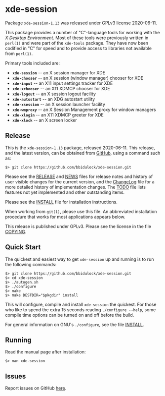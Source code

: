 [xde-session -- read me first file.  2020-06-11]: #

xde-session
===============

Package `xde-session-1.13` was released under GPLv3 license
2020-06-11.

This package provides a number of "C"-language tools for working with
the _X Desktop Environment_.  Most of these tools were previously
written in `perl(1)` and were part of the `xde-tools` package.  They
have now been codified in "C" for speed and to provide access to
libraries not available from `perl(1)`.

Primary tools included are:

 - __`xde-session`__   -- an X session manager for XDE
 - __`xde-chooser`__   -- an X session (window manager) chooser for XDE
 - __`xde-input`__     -- an X11 input settings tracker for XDE
 - __`xde-xchooser`__  -- an X11 XDMCP chooser for XDE
 - __`xde-logout`__    -- an X session logout facility
 - __`xde-autostart`__ -- an XDG autostart utility
 - __`xde-xsession`__  -- an X session launcher facility
 - __`xde-wmproxy`__   -- an X Session Management proxy for window managers
 - __`xde-xlogin`__    -- an X11 XDMCP greeter for XDE
 - __`xde-xlock`__     -- an X screen locker


Release
-------

This is the `xde-session-1.13` package, released 2020-06-11.
This release, and the latest version, can be obtained from [GitHub][1],
using a command such as:

    $> git clone https://github.com/bbidulock/xde-session.git

Please see the [RELEASE][3] and [NEWS][4] files for release notes and
history of user visible changes for the current version, and the
[ChangeLog][5] file for a more detailed history of implementation
changes.  The [TODO][6] file lists features not yet implemented and
other outstanding items.

Please see the [INSTALL][8] file for installation instructions.

When working from `git(1)`, please use this file.  An abbreviated
installation procedure that works for most applications appears below.

This release is published under GPLv3.  Please see the license in the
file [COPYING][10].


Quick Start
-----------

The quickest and easiest way to get `xde-session` up and
running is to run the following commands:

    $> git clone https://github.com/bbidulock/xde-session.git
    $> cd xde-session
    $> ./autogen.sh
    $> ./configure
    $> make
    $> make DESTDIR="$pkgdir" install

This will configure, compile and install `xde-session` the
quickest.  For those who like to spend the extra 15 seconds reading
`./configure --help`, some compile time options can be turned on and off
before the build.

For general information on GNU's `./configure`, see the file
[INSTALL][8].


Running
-------

Read the manual page after installation:

    $> man xde-session


Issues
------

Report issues on GitHub [here][2].



[1]: https://github.com/bbidulock/xde-session
[2]: https://github.com/bbidulock/xde-session/issues
[3]: https://github.com/bbidulock/xde-session/blob/1.13/RELEASE
[4]: https://github.com/bbidulock/xde-session/blob/1.13/NEWS
[5]: https://github.com/bbidulock/xde-session/blob/1.13/ChangeLog
[6]: https://github.com/bbidulock/xde-session/blob/1.13/TODO
[7]: https://github.com/bbidulock/xde-session/blob/1.13/COMPLIANCE
[8]: https://github.com/bbidulock/xde-session/blob/1.13/INSTALL
[9]: https://github.com/bbidulock/xde-session/blob/1.13/LICENSE
[10]: https://github.com/bbidulock/xde-session/blob/1.13/COPYING

[ vim: set ft=markdown sw=4 tw=72 nocin nosi fo+=tcqlorn spell: ]: #
